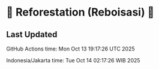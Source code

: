 
# 🌳 Reforestation (Reboisasi) 🌲

## Last Updated

GitHub Actions time: Mon Oct 13 19:17:26 UTC 2025

Indonesia/Jakarta time: Tue Oct 14 02:17:26 WIB 2025
